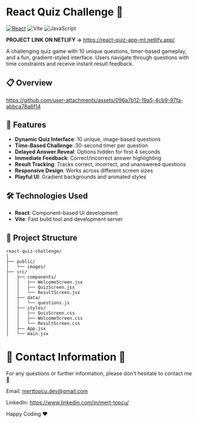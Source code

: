 # React Quiz Challenge 🧠

[![React](https://img.shields.io/badge/react-%2320232a.svg?style=for-the-badge&logo=react&logoColor=%2361DAFB)](https://reactjs.org/)
![Vite](https://img.shields.io/badge/vite-%23646CFF.svg?style=for-the-badge&logo=vite&logoColor=white)
![JavaScript](https://img.shields.io/badge/javascript-%23323330.svg?style=for-the-badge&logo=javascript&logoColor=%23F7DF1E)

**PROJECT LINK ON NETLIFY ->** https://react-quiz-app-mt.netlify.app/

A challenging quiz game with 10 unique questions, timer-based gameplay, and a fun, gradient-styled interface. Users navigate through questions with time constraints and receive instant result feedback.

## 📋 Overview

https://github.com/user-attachments/assets/096a7b12-19a5-4cb9-97fa-abbca78a6f14

## 🚀 Features

- **Dynamic Quiz Interface**: 10 unique, image-based questions
- **Time-Based Challenge**: 30-second timer per question
- **Delayed Answer Reveal**: Options hidden for first 4 seconds
- **Immediate Feedback**: Correct/incorrect answer highlighting
- **Result Tracking**: Tracks correct, incorrect, and unanswered questions
- **Responsive Design**: Works across different screen sizes
- **Playful UI**: Gradient backgrounds and animated styles

## 🛠️ Technologies Used

- **React**: Component-based UI development
- **Vite**: Fast build tool and development server

## 📐 Project Structure

```
react-quiz-challenge/
│
├── public/
│   └── images/
├── src/
│   ├── components/
│   │   ├── WelcomeScreen.jsx
│   │   ├── QuizScreen.jsx
│   │   └── ResultScreen.jsx
│   ├── data/
│   │   └── questions.js
│   ├── styles/
│   │   ├── QuizScreen.css
│   │   ├── WelcomeScreen.css
│   │   └── ResultScreen.css
│   ├── App.jsx
│   └── main.jsx
```

# :incoming_envelope: Contact Information :incoming_envelope:

For any questions or further information, please don't hesitate to contact me :pray:

Email: merttopcu.dev@gmail.com

LinkedIn: https://www.linkedin.com/in/mert-topcu/

Happy Coding ❤️
